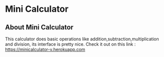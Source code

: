 # Mini Calculator

## About Mini Calculator
This calculator does basic operations like addition,subtraction,multiplication and division, its interface is pretty nice. 
Check it out on this link : https://minicalculator-v.herokuapp.com
